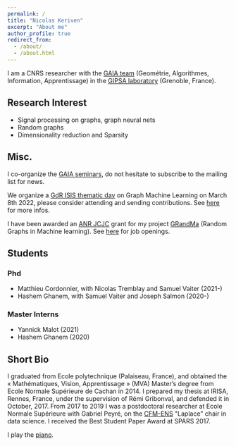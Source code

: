 ```yaml
---
permalink: /
title: "Nicolas Keriven"
excerpt: "About me"
author_profile: true
redirect_from: 
  - /about/
  - /about.html
---
```


I am a CNRS researcher with the [GAIA team](http://www.gipsa-lab.fr/cics.php) (Geométrie, Algorithmes, Information, Apprentissage) in the [GIPSA laboratory](http://www.gipsa-lab.fr/) (Grenoble, France).

## Research Interest

* Signal processing on graphs, graph neural nets
* Random graphs
* Dimensionality reduction and Sparsity

## Misc.

I co-organize the [GAIA seminars](https://gaia.gricad-pages.univ-grenoble-alpes.fr/seminar/), do not hesitate to subscribe to the mailing list for news.

We organize a [GdR ISIS thematic day](https://www.gdr-isis.fr/index.php/reunion/467/) on Graph Machine Learning on March 8th 2022, please consider attending and sending contributions. See [here](/gml2022/) for more infos.

I have been awarded an [ANR JCJC](https://anr.fr/fr/detail/call/programme-jeunes-chercheuses-jeunes-chercheurs-jcjc/) grant for my project [GRandMa](/grandma/) (Random Graphs in Machine learning). See [here](/grandma/) for job openings.

## Students

### Phd
* Matthieu Cordonnier, with Nicolas Tremblay and Samuel Vaiter (2021-)
* Hashem Ghanem, with Samuel Vaiter and Joseph Salmon (2020-)

### Master Interns
* Yannick Malot (2021)
* Hashem Ghanem (2020)

## Short Bio

I graduated from Ecole polytechnique (Palaiseau, France), and obtained the « Mathématiques, Vision, Apprentissage » (MVA) Master’s degree from Ecole Normale Supérieure de Cachan in 2014. I prepared my thesis at IRISA, Rennes, France, under the supervision of Rémi Gribonval, and defended it in October, 2017. From 2017 to 2019 I was a postdoctoral researcher at Ecole Normale Supérieure with Gabriel Peyré, on the [CFM-ENS](https://data-ens.github.io) "Laplace" chair in data science. I received the Best Student Paper Award at SPARS 2017.

I play the [piano](https://soundcloud.com/daoloar).
